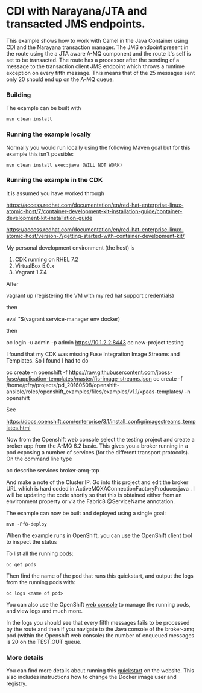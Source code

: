 # CDI with Narayana/JTA and transacted JMS endpoints.

This example shows how to work with Camel in the Java Container using CDI and the Narayana transaction manager. The JMS endpoint present in the route using the a JTA aware A-MQ component and the route it's self is set to be transacted. The route has a processor after the sending of a message to the transaction client JMS endpoint which throws a runtime exception on every fifth message. This means that of the 25 messages sent only 20 should end up on the A-MQ queue.

### Building

The example can be built with

    mvn clean install

### Running the example locally

Normally you would run locally using the following Maven goal but for this example this isn't possible:

    mvn clean install exec:java (WILL NOT WORK)


### Running the example in the CDK

It is assumed you have worked through

https://access.redhat.com/documentation/en/red-hat-enterprise-linux-atomic-host/7/container-development-kit-installation-guide/container-development-kit-installation-guide

https://access.redhat.com/documentation/en/red-hat-enterprise-linux-atomic-host/version-7/getting-started-with-container-development-kit/

My personal development environment (the host) is

1) CDK running on RHEL 7.2
2) VirtualBox 5.0.x
3) Vagrant 1.7.4

After 

vagrant up (registering the VM with my red hat support credentials)

then

eval "$(vagrant service-manager env docker)

then

oc login -u admin -p admin https://10.1.2.2:8443
oc new-project testing

I found that my CDK was missing Fuse Integration Image Streams and Templates. So I found I had to do

oc create -n openshift -f https://raw.githubusercontent.com/jboss-fuse/application-templates/master/fis-image-streams.json
oc create -f /home/pfry/projects/pd_20160508/openshift-ansible/roles/openshift_examples/files/examples/v1.1/xpaas-templates/ -n openshift

See

https://docs.openshift.com/enterprise/3.1/install_config/imagestreams_templates.html

Now from the Openshift web console select the testing project and create a broker app from the A-MQ 6.2 basic. This gives you a broker running in a pod exposing a number of services (for the different transport protocols). On the command line type

oc describe services broker-amq-tcp 

And make a note of the Cluster IP. Go into this project and edit the broker URL which is hard coded in ActiveMQXAConnectionFactoryProducer.java . I will be updating the code shortly so that this is obtained either from an environment property or via the Fabric8 @ServiceName annotation.

The example can now be built and deployed using a single goal:

    mvn -Pf8-deploy

When the example runs in OpenShift, you can use the OpenShift client tool to inspect the status

To list all the running pods:

    oc get pods

Then find the name of the pod that runs this quickstart, and output the logs from the running pods with:

    oc logs <name of pod>

You can also use the OpenShift [web console](https://docs.openshift.com/enterprise/3.1/getting_started/developers/developers_console.html#tutorial-video) to manage the
running pods, and view logs and much more.

In the logs you should see that every fifth messages fails to be processed by the route and then if you navigate to the Java console of the broker-amq pod (within the Openshift web console) the number of enqueued messages is 20 on the TEST.OUT queue.


### More details

You can find more details about running this [quickstart](http://fabric8.io/guide/quickstarts/running.html) on the website. This also includes instructions how to change the Docker image user and registry.

